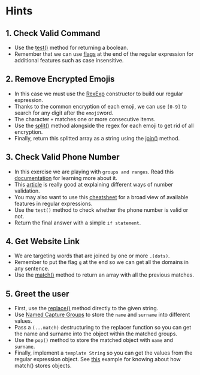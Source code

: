 # Hints

## 1. Check Valid Command

- Use the [test()][mdn-regex-test] method for returning a boolean.
- Remember that we can use [flags][mdn-flags] at the end of the regular expression for additional features such as case insensitive.

## 2. Remove Encrypted Emojis

- In this case we must use the [RexExp][mdn-regular-expressions] constructor to build our regular expression.
- Thanks to the common encryption of each emoji, we can use `[0-9]` to search for any digit after the `emoji`word.
- The character `+` matches one or more consecutive items.
- Use the [split()][mdn-regex-split] method alongside the regex for each emoji to get rid of all encryption.
- Finally, return this splitted array as a string using the [join()][mdn-join] method.

## 3. Check Valid Phone Number

- In this exercise we are playing with `groups and ranges`. Read this [documentation][mdn-groups] for learning more about it.
- This [article][phone-validation] is really good at explaining different ways of number validation.
- You may also want to use this [cheatsheet][mdn-regex-cheatsheet] for a broad view of available features in regular expressions.
- Use the `test()` method to check whether the phone number is valid or not.
- Return the final answer with a simple `if statement`.

## 4. Get Website Link

- We are targeting words that are joined by one or more `.(dots)`.
- Remember to put the flag `g` at the end so we can get all the domains in any sentence.
- Use the [match()][mdn-regex-match] method to return an array with all the previous matches.

## 5. Greet the user

- First, use the [replace()][mdn-regex-replace] method directly to the given string.
- Use [Named Capture Groups][mdn-groups] to store the `name` and `surname` into different values.
- Pass a `(...match)` destructuring to the replacer function so you can get the name and surname into the object within the matched groups.
- Use the `pop()` method to store the matched object with `name` and `surname`.
- Finally, implement a `template String` so you can get the values from the regular expression object. See [this][mdn-capturing-groups] example for knowing about how match() stores objects.

[mdn-regex-cheatsheet]: https://developer.mozilla.org/en-US/docs/Web/JavaScript/Guide/Regular_Expressions/Cheatsheet
[mdn-regular-expressions]: https://developer.mozilla.org/en-US/docs/Web/JavaScript/Guide/Regular_Expressions
[mdn-common-functions]: https://developer.mozilla.org/en-US/docs/Web/JavaScript/Guide/Regular_Expressions#using_regular_expressions_in_javascript
[mdn-flags]: https://developer.mozilla.org/en-US/docs/Web/JavaScript/Guide/Regular_Expressions#advanced_searching_with_flags
[mdn-regex-test]: https://developer.mozilla.org/en-US/docs/Web/JavaScript/Reference/Global_Objects/RegExp/test
[mdn-regex-match]: https://developer.mozilla.org/en-US/docs/Web/JavaScript/Reference/Global_Objects/String/match
[mdn-regex-replace]: https://developer.mozilla.org/en-US/docs/Web/JavaScript/Reference/Global_Objects/String/replace
[mdn-regex-split]: https://developer.mozilla.org/en-US/docs/Web/JavaScript/Reference/Global_Objects/String/split
[mdn-join]: https://developer.mozilla.org/en-US/docs/Web/JavaScript/Reference/Global_Objects/Array/join
[mdn-groups]: https://developer.mozilla.org/en-US/docs/Web/JavaScript/Guide/Regular_Expressions/Groups_and_Ranges
[phone-validation]: https://www.w3resource.com/javascript/form/phone-no-validation.php
[mdn-capturing-groups]: https://developer.mozilla.org/en-US/docs/Web/JavaScript/Reference/Global_Objects/String/match#using_named_capturing_groups